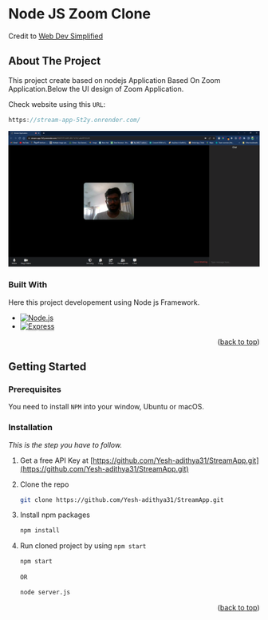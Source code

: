 # Node JS Zoom Clone

Credit to [Web Dev Simplified](https://www.youtube.com/watch?v=DvlyzDZDEq4)

<a name="readme-top"></a>


<!-- ABOUT THE PROJECT -->
## About The Project

This project create based on nodejs Application Based On Zoom Application.Below the UI design of Zoom Application.

Check website using this `URL`:
```js
https://stream-app-5t2y.onrender.com/
```

[![product-screenshot]][product-screenshot]


### Built With

Here this project developement using Node js Framework.

* [![Node.js][Nodejs-url]][Node.js]
* [![Express][Express-url]][Express]

<p align="right">(<a href="#readme-top">back to top</a>)</p>



<!-- GETTING STARTED -->
## Getting Started

### Prerequisites

You need to install `NPM` into your window, Ubuntu or macOS.

### Installation

_This is the step you have to follow._

1. Get a free API Key at [https://github.com/Yesh-adithya31/StreamApp.git](https://github.com/Yesh-adithya31/StreamApp.git)
2. Clone the repo
   ```sh
   git clone https://github.com/Yesh-adithya31/StreamApp.git
   ```
3. Install npm packages
   ```sh
   npm install
   ```
4. Run cloned project by using `npm start`
   ```sh
   npm start
   ```
   `OR`
   
   ```sh
   node server.js
   ```

<p align="right">(<a href="#readme-top">back to top</a>)</p>






<!-- MARKDOWN LINKS & IMAGES -->
[linkedin-url]: https://www.linkedin.com/in/yesh-adithya-30bb601a5
[product-screenshot]: public/zoom-img.PNG
[Node.js]: https://nodejs.org/en
[Express]: https://expressjs.com/en/starter/installing.html
[Nodejs-url]: https://img.shields.io/badge/Node.js-339933?style=for-the-badge&logo=node.js&logoColor=white
[Express-url]: https://img.shields.io/badge/Express.js-000000?style=for-the-badge&logo=express&logoColor=white
[image-url]: public/zoom-img.PNG
